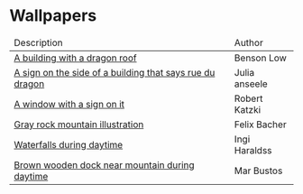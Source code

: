 <h1>Wallpapers</h1>
<table>
	<thead>
		<tr>
			<td>Description</td>
			<td>Author</td>
		</tr>
	</thead>
	<tbody>
		<tr>
			<td><a href="https://unsplash.com/photos/jh6V4Y2s6OU">A building with a dragon roof</a></td>
			<td>Benson Low</td>
		</tr>
		<tr>
			<td><a href="https://unsplash.com/photos/2yTm3s0PqUA">A sign on the side of a building that says rue du dragon</a></td>
			<td>Julia anseele</td>
		</tr>
		<tr>
			<td><a href="https://unsplash.com/photos/zzqw25Oa51A">A window with a sign on it</a></td>
			<td>Robert Katzki</td>
		</tr>
		<tr>
			<td><a href="https://unsplash.com/photos/-jEEnRx38wo">Gray rock mountain illustration</a></td>
			<td>Felix Bacher</td>
		</tr>
		<tr>
			<td><a href="https://unsplash.com/photos/XnkK88K2bao">Waterfalls during daytime</a></td>
			<td>Ingi Haraldss</td>
		</tr>
		<tr>
			<td><a href="https://unsplash.com/photos/HsEz1XZ1TO8">Brown wooden dock near mountain during daytime</a></td>
			<td>Mar Bustos</td>
		</tr>
	</tbody>
</table>
